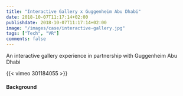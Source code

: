 ```yaml
---
title: "Interactive Gallery x Guggenheim Abu Dhabi"
date: 2018-10-07T11:17:14+02:00
publishdate: 2018-10-07T11:17:14+02:00
image: "/images/case/interactive-gallery.jpg"
tags: ["Tech", "VR"]
comments: false
---
```


An interactive gallery experience in partnership with Guggenheim
Abu Dhabi

{{< vimeo 301184055 >}}

#### Background
